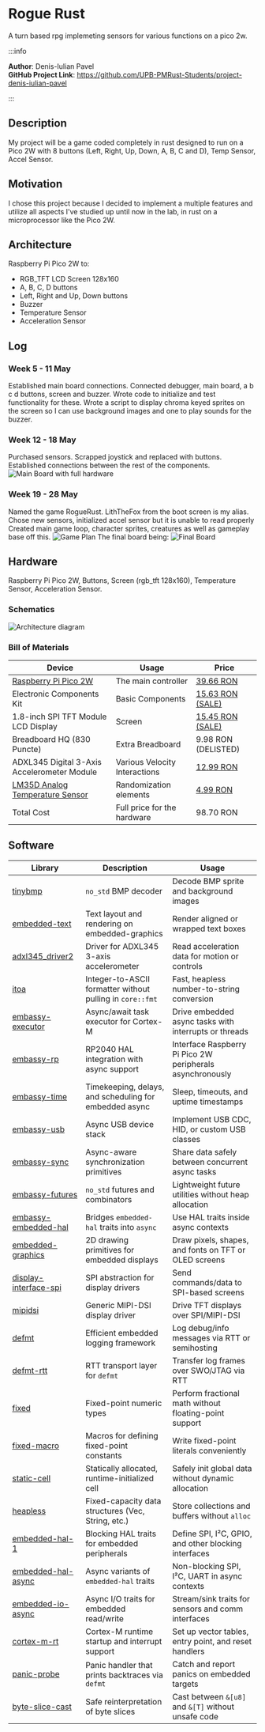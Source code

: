 # Rogue Rust
A turn based rpg implemeting sensors for various functions on a pico 2w.

:::info 

**Author**: Denis-Iulian Pavel \
**GitHub Project Link**: https://github.com/UPB-PMRust-Students/project-denis-iulian-pavel

:::

## Description

My project will be a game coded completely in rust designed to run on a Pico 2W with 8 buttons (Left, Right, Up, Down, A, B, C and D), Temp Sensor, Accel Sensor.

## Motivation

I chose this project because I decided to implement a multiple features and utilize all aspects I've studied up until now in the lab, in rust on a microprocessor like the Pico 2W. 

## Architecture 

Raspberry Pi Pico 2W to:
- RGB_TFT LCD Screen 128x160
- A, B, C, D buttons
- Left, Right and Up, Down buttons
- Buzzer
- Temperature Sensor
- Acceleration Sensor

## Log

<!-- write your progress here every week -->

### Week 5 - 11 May

Established main board connections. Connected debugger, main board, a b c d buttons, screen and buzzer.
Wrote code to initialize and test functionality for these.
Wrote a script to display chroma keyed sprites on the screen so I can use background images and one to play sounds for the buzzer.

### Week 12 - 18 May

Purchased sensors. Scrapped joystick and replaced with buttons.
Established connections between the rest of the components.
![Main Board with full hardware](boardhardware1.webp)

### Week 19 - 28 May

Named the game RogueRust. LithTheFox from the boot screen is my alias.
Chose new sensors, initialized accel sensor but it is unable to read properly
Created main game loop, character sprites, creatures as well as gameplay base off this.
![Game Plan](gameplanning.webp)
The final board being:
![Final Board](finalboard.webp)

## Hardware

Raspberry Pi Pico 2W, Buttons, Screen (rgb_tft 128x160), Temperature Sensor, Acceleration Sensor.

### Schematics

![Architecture diagram](roguerust.svg)

### Bill of Materials


| Device | Usage | Price |
|--------|--------|-------|
|[Raspberry Pi Pico 2W](https://www.raspberrypi.com/products/raspberry-pi-pico-2/)|The main controller|[39.66 RON](https://www.optimusdigital.ro/ro/placi-raspberry-pi/13327-raspberry-pi-pico-2-w.html?search_query=pico+2w&results=33)|
|Electronic Components Kit|Basic Components|[15.63 RON (SALE)](https://www.aliexpress.com/item/1005007636611675.html?spm=a2g0o.order_list.order_list_main.5.3bab1802f07p9F)|
|1.8-inch SPI TFT Module LCD Display|Screen|[15.45 RON (SALE)](https://www.aliexpress.com/item/1005007174990368.html?spm=a2g0o.order_list.order_list_main.10.3bab1802f07p9F)|
|Breadboard HQ (830 Puncte)|Extra Breadboard|9.98 RON (DELISTED)|
|ADXL345 Digital 3-Axis Accelerometer Module|Various Velocity Interactions|[12.99 RON](https://www.optimusdigital.ro/en/inertial-sensors/97-adxl345-tripple-axis-accelerometer.html)|
|[LM35D Analog Temperature Sensor](https://www.optimusdigital.ro/en/index.php?controller=attachment&id_attachment=1448)|Randomization elements|[4.99 RON](https://www.optimusdigital.ro/en/sensors/1469-lm35d-analog-temperature-sensor-to-92.html)|
|Total Cost|Full price for the hardware|98.70 RON|

## Software

| Library | Description | Usage |
|---------|-------------|-------|
| [tinybmp](https://crates.io/crates/tinybmp)                             | `no_std` BMP decoder                                      | Decode BMP sprite and background images                   |
| [embedded-text](https://crates.io/crates/embedded-text)                 | Text layout and rendering on embedded-graphics            | Render aligned or wrapped text boxes                      |
| [adxl345\_driver2](https://crates.io/crates/adxl345_driver2)            | Driver for ADXL345 3-axis accelerometer                   | Read acceleration data for motion or controls             |
| [itoa](https://crates.io/crates/itoa)                                   | Integer-to-ASCII formatter without pulling in `core::fmt` | Fast, heapless number-to-string conversion                |
| [embassy-executor](https://github.com/embassy-rs/embassy)               | Async/await task executor for Cortex-M                    | Drive embedded async tasks with interrupts or threads     |
| [embassy-rp](https://github.com/embassy-rs/embassy)                     | RP2040 HAL integration with async support                 | Interface Raspberry Pi Pico 2W peripherals asynchronously |
| [embassy-time](https://github.com/embassy-rs/embassy)                   | Timekeeping, delays, and scheduling for embedded async    | Sleep, timeouts, and uptime timestamps                    |
| [embassy-usb](https://github.com/embassy-rs/embassy)                    | Async USB device stack                                    | Implement USB CDC, HID, or custom USB classes             |
| [embassy-sync](https://github.com/embassy-rs/embassy)                   | Async-aware synchronization primitives                    | Share data safely between concurrent async tasks          |
| [embassy-futures](https://github.com/embassy-rs/embassy)                | `no_std` futures and combinators                          | Lightweight future utilities without heap allocation      |
| [embassy-embedded-hal](https://github.com/embassy-rs/embassy)           | Bridges `embedded-hal` traits into `async`                | Use HAL traits inside async contexts                      |
| [embedded-graphics](https://crates.io/crates/embedded-graphics)         | 2D drawing primitives for embedded displays               | Draw pixels, shapes, and fonts on TFT or OLED screens     |
| [display-interface-spi](https://crates.io/crates/display-interface-spi) | SPI abstraction for display drivers                       | Send commands/data to SPI-based screens                   |
| [mipidsi](https://crates.io/crates/mipidsi)                             | Generic MIPI-DSI display driver                           | Drive TFT displays over SPI/MIPI-DSI                      |
| [defmt](https://crates.io/crates/defmt)                                 | Efficient embedded logging framework                      | Log debug/info messages via RTT or semihosting            |
| [defmt-rtt](https://crates.io/crates/defmt-rtt)                         | RTT transport layer for `defmt`                           | Transfer log frames over SWO/JTAG via RTT                 |
| [fixed](https://crates.io/crates/fixed)                                 | Fixed-point numeric types                                 | Perform fractional math without floating-point support    |
| [fixed-macro](https://crates.io/crates/fixed-macro)                     | Macros for defining fixed-point constants                 | Write fixed-point literals conveniently                   |
| [static-cell](https://crates.io/crates/static-cell)                     | Statically allocated, runtime-initialized cell            | Safely init global data without dynamic allocation        |
| [heapless](https://crates.io/crates/heapless)                           | Fixed-capacity data structures (Vec, String, etc.)        | Store collections and buffers without `alloc`             |
| [embedded-hal-1](https://crates.io/crates/embedded-hal)                 | Blocking HAL traits for embedded peripherals              | Define SPI, I²C, GPIO, and other blocking interfaces      |
| [embedded-hal-async](https://crates.io/crates/embedded-hal-async)       | Async variants of `embedded-hal` traits                   | Non-blocking SPI, I²C, UART in async contexts             |
| [embedded-io-async](https://crates.io/crates/embedded-io-async)         | Async I/O traits for embedded read/write                  | Stream/sink traits for sensors and comm interfaces        |
| [cortex-m-rt](https://crates.io/crates/cortex-m-rt)                     | Cortex-M runtime startup and interrupt support            | Set up vector tables, entry point, and reset handlers     |
| [panic-probe](https://crates.io/crates/panic-probe)                     | Panic handler that prints backtraces via `defmt`          | Catch and report panics on embedded targets               |
| [byte-slice-cast](https://crates.io/crates/byte-slice-cast)             | Safe reinterpretation of byte slices                      | Cast between `&[u8]` and `&[T]` without unsafe code       |

